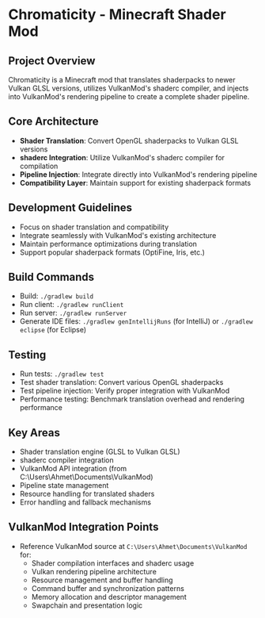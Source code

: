 # Chromaticity - Minecraft Shader Mod

## Project Overview
Chromaticity is a Minecraft mod that translates shaderpacks to newer Vulkan GLSL versions, utilizes VulkanMod's shaderc compiler, and injects into VulkanMod's rendering pipeline to create a complete shader pipeline.

## Core Architecture
- **Shader Translation**: Convert OpenGL shaderpacks to Vulkan GLSL versions
- **shaderc Integration**: Utilize VulkanMod's shaderc compiler for compilation
- **Pipeline Injection**: Integrate directly into VulkanMod's rendering pipeline
- **Compatibility Layer**: Maintain support for existing shaderpack formats

## Development Guidelines
- Focus on shader translation and compatibility
- Integrate seamlessly with VulkanMod's existing architecture
- Maintain performance optimizations during translation
- Support popular shaderpack formats (OptiFine, Iris, etc.)

## Build Commands
- Build: `./gradlew build`
- Run client: `./gradlew runClient`
- Run server: `./gradlew runServer`
- Generate IDE files: `./gradlew genIntellijRuns` (for IntelliJ) or `./gradlew eclipse` (for Eclipse)

## Testing
- Run tests: `./gradlew test`
- Test shader translation: Convert various OpenGL shaderpacks
- Test pipeline injection: Verify proper integration with VulkanMod
- Performance testing: Benchmark translation overhead and rendering performance

## Key Areas
- Shader translation engine (GLSL to Vulkan GLSL)
- shaderc compiler integration
- VulkanMod API integration (from C:\Users\Ahmet\Documents\VulkanMod)
- Pipeline state management
- Resource handling for translated shaders
- Error handling and fallback mechanisms

## VulkanMod Integration Points
- Reference VulkanMod source at `C:\Users\Ahmet\Documents\VulkanMod` for:
  - Shader compilation interfaces and shaderc usage
  - Vulkan rendering pipeline architecture
  - Resource management and buffer handling
  - Command buffer and synchronization patterns
  - Memory allocation and descriptor management
  - Swapchain and presentation logic